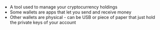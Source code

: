 - A tool used to manage your cryptocurrency holdings
- Some wallets are apps that let you send and receive money
- Other wallets are physical - can be USB or piece of paper that just hold the private keys of your account